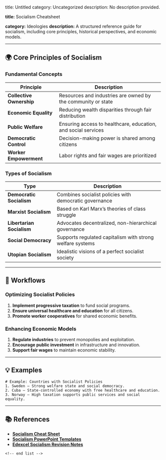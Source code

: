 title: Untitled
category: Uncategorized
description: No description provided.

**title:** Socialism Cheatsheet

**category:** Ideologies
**description:** A structured reference guide for socialism, including core principles, historical perspectives, and economic models.

---

## 🌍 **Core Principles of Socialism**

### **Fundamental Concepts**

| Principle                      | Description                                                   |
| ------------------------------ | ------------------------------------------------------------- |
| **Collective Ownership** | Resources and industries are owned by the community or state  |
| **Economic Equality**    | Reducing wealth disparities through fair distribution         |
| **Public Welfare**       | Ensuring access to healthcare, education, and social services |
| **Democratic Control**   | Decision-making power is shared among citizens                |
| **Worker Empowerment**   | Labor rights and fair wages are prioritized                   |

### **Types of Socialism**

| Type                            | Description                                               |
| ------------------------------- | --------------------------------------------------------- |
| **Democratic Socialism**  | Combines socialist policies with democratic governance    |
| **Marxist Socialism**     | Based on Karl Marx’s theories of class struggle          |
| **Libertarian Socialism** | Advocates decentralized, non-hierarchical governance      |
| **Social Democracy**      | Supports regulated capitalism with strong welfare systems |
| **Utopian Socialism**     | Idealistic visions of a perfect socialist society         |

---

## 🔄 **Workflows**

### **Optimizing Socialist Policies**

1. **Implement progressive taxation** to fund social programs.
2. **Ensure universal healthcare and education** for all citizens.
3. **Promote worker cooperatives** for shared economic benefits.

### **Enhancing Economic Models**

1. **Regulate industries** to prevent monopolies and exploitation.
2. **Encourage public investment** in infrastructure and innovation.
3. **Support fair wages** to maintain economic stability.

---

## 💡 **Examples**

```plaintext
# Example: Countries with Socialist Policies
1. Sweden – Strong welfare state and social democracy.  
2. Cuba – State-controlled economy with free healthcare and education.  
3. Norway – High taxation supports public services and social equality.  
```

---

## 📚 **References**

- **[Socialism Cheat Sheet](https://www.studocu.com/en-gb/document/sir-joseph-williamsons-mathematical-school/government-and-politics/socialism-cheat-sheet/92713148)**
- **[Socialism PowerPoint Templates](https://www.slideteam.net/top-10-socialism-powerpoint-presentation-templates)**
- **[Edexcel Socialism Revision Notes](https://www.tes.com/teaching-resource/edexcel-socialism-revision-notes-12695639)**

```
<!-- end list -->
```